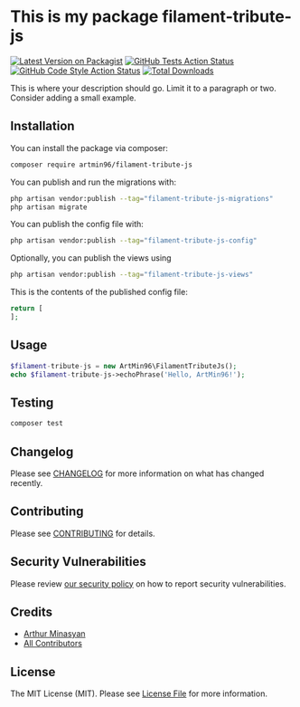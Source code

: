 # This is my package filament-tribute-js

[![Latest Version on Packagist](https://img.shields.io/packagist/v/artmin96/filament-tribute-js.svg?style=flat-square)](https://packagist.org/packages/artmin96/filament-tribute-js)
[![GitHub Tests Action Status](https://img.shields.io/github/workflow/status/artmin96/filament-tribute-js/run-tests?label=tests)](https://github.com/artmin96/filament-tribute-js/actions?query=workflow%3Arun-tests+branch%3Amain)
[![GitHub Code Style Action Status](https://img.shields.io/github/workflow/status/artmin96/filament-tribute-js/Check%20&%20fix%20styling?label=code%20style)](https://github.com/artmin96/filament-tribute-js/actions?query=workflow%3A"Check+%26+fix+styling"+branch%3Amain)
[![Total Downloads](https://img.shields.io/packagist/dt/artmin96/filament-tribute-js.svg?style=flat-square)](https://packagist.org/packages/artmin96/filament-tribute-js)



This is where your description should go. Limit it to a paragraph or two. Consider adding a small example.

## Installation

You can install the package via composer:

```bash
composer require artmin96/filament-tribute-js
```

You can publish and run the migrations with:

```bash
php artisan vendor:publish --tag="filament-tribute-js-migrations"
php artisan migrate
```

You can publish the config file with:

```bash
php artisan vendor:publish --tag="filament-tribute-js-config"
```

Optionally, you can publish the views using

```bash
php artisan vendor:publish --tag="filament-tribute-js-views"
```

This is the contents of the published config file:

```php
return [
];
```

## Usage

```php
$filament-tribute-js = new ArtMin96\FilamentTributeJs();
echo $filament-tribute-js->echoPhrase('Hello, ArtMin96!');
```

## Testing

```bash
composer test
```

## Changelog

Please see [CHANGELOG](CHANGELOG.md) for more information on what has changed recently.

## Contributing

Please see [CONTRIBUTING](.github/CONTRIBUTING.md) for details.

## Security Vulnerabilities

Please review [our security policy](../../security/policy) on how to report security vulnerabilities.

## Credits

- [Arthur Minasyan](https://github.com/ArtMin96)
- [All Contributors](../../contributors)

## License

The MIT License (MIT). Please see [License File](LICENSE.md) for more information.
